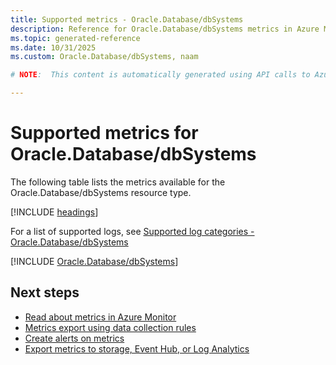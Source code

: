 ```yaml
---
title: Supported metrics - Oracle.Database/dbSystems
description: Reference for Oracle.Database/dbSystems metrics in Azure Monitor.
ms.topic: generated-reference
ms.date: 10/31/2025
ms.custom: Oracle.Database/dbSystems, naam

# NOTE:  This content is automatically generated using API calls to Azure. Any edits made on these files will be overwritten in the next run of the script. 

---
```


  
# Supported metrics for Oracle.Database/dbSystems
  
The following table lists the metrics available for the Oracle.Database/dbSystems resource type.  
  
  
[!INCLUDE [headings](~/reusable-content/ce-skilling/azure/includes/azure-monitor/reference/metrics/metrics-headings.md)]  
  
  
  
For a list of supported logs, see [Supported log categories - Oracle.Database/dbSystems](../supported-logs/oracle-database-dbsystems-logs.md)  
  
 

[!INCLUDE [Oracle.Database/dbSystems](~/reusable-content/ce-skilling/azure/includes/azure-monitor/reference/metrics/oracle-database-dbsystems-metrics-include.md)]  



## Next steps

- [Read about metrics in Azure Monitor](/azure/azure-monitor/data-platform)
- [Metrics export using data collection rules](/azure/azure-monitor/essentials/data-collection-metrics)
- [Create alerts on metrics](/azure/azure-monitor/alerts/alerts-overview)
- [Export metrics to storage, Event Hub, or Log Analytics](/azure/azure-monitor/essentials/platform-logs-overview)
